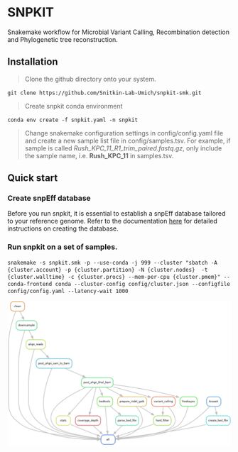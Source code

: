 # SNPKIT

Snakemake workflow for Microbial Variant Calling, Recombination detection and Phylogenetic tree reconstruction.

## Installation

> Clone the github directory onto your system.

```
git clone https://github.com/Snitkin-Lab-Umich/snpkit-smk.git

```
> Create snpkit conda environment

```
conda env create -f snpkit.yaml -n snpkit
```

> Change snakemake configuration settings in config/config.yaml file and create a new sample list file in config/samples.tsv. For example, if sample is called *Rush_KPC_11_R1_trim_paired.fastq.gz*, only include the sample name, i.e. **Rush_KPC_11** in samples.tsv. 


## Quick start

### Create snpEff database

Before you run snpkit, it is essential to establish a snpEff database tailored to your reference genome. Refer to the documentation [here](snpEff.md) for detailed instructions on creating the database. 

### Run snpkit on a set of samples.

```
snakemake -s snpkit.smk -p --use-conda -j 999 --cluster "sbatch -A {cluster.account} -p {cluster.partition} -N {cluster.nodes}  -t {cluster.walltime} -c {cluster.procs} --mem-per-cpu {cluster.pmem}" --conda-frontend conda --cluster-config config/cluster.json --configfile config/config.yaml --latency-wait 1000
```


![Alt text](./snpkit_dag.png)
